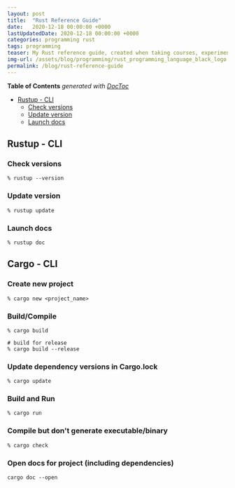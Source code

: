 ```yaml
---
layout: post
title:  "Rust Reference Guide"
date:   2020-12-18 00:00:00 +0000   
lastUpdatedDate: 2020-12-18 00:00:00 +0000
categories: programming rust
tags: programming
teaser: My Rust reference guide, created when taking courses, experimenting and coming across stuff during projects 
img-url: /assets/blog/programming/rust_programming_language_black_logo.svg.png
permalink: /blog/rust-reference-guide
---
```

<!-- START doctoc generated TOC please keep comment here to allow auto update -->
<!-- DON'T EDIT THIS SECTION, INSTEAD RE-RUN doctoc TO UPDATE -->
**Table of Contents**  *generated with [DocToc](https://github.com/thlorenz/doctoc)*

- [Rustup - CLI](#rustup---cli)
  - [Check versions](#check-versions)
  - [Update version](#update-version)
  - [Launch docs](#launch-docs)

<!-- END doctoc generated TOC please keep comment here to allow auto update -->

## Rustup - CLI
### Check versions
```
% rustup --version
```
### Update version
```
% rustup update
```
### Launch docs
```
% rustup doc
```

## Cargo - CLI
### Create new project
```
% cargo new <project_name>
```
### Build/Compile
```
% cargo build

# build for release
% cargo build --release
```
### Update dependency versions in Cargo.lock
```
% cargo update
```
### Build and Run
```
% cargo run
```
### Compile but don't generate executable/binary
```
% cargo check
```
### Open docs for project (including dependencies)
```
cargo doc --open
```
